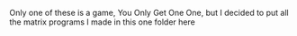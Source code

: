 Only one of these is a game, You Only Get One One, but I decided to put all the matrix programs I made in this one folder here
